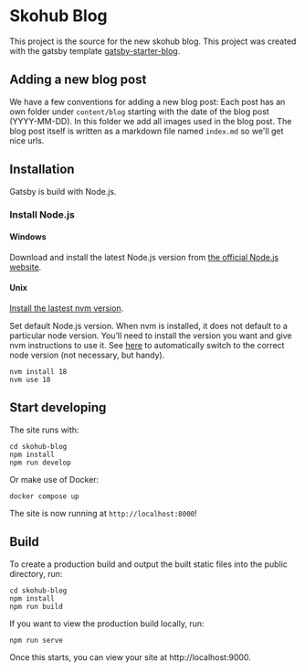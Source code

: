 # Skohub Blog

This project is the source for the new skohub blog.
This project was created with the gatsby template [gatsby-starter-blog](https://github.com/gatsbyjs/gatsby-starter-blog).

## Adding a new blog post

We have a few conventions for adding a new blog post:
Each post has an own folder under `content/blog` starting with the date of the blog post (YYYY-MM-DD). In this folder we add all images used in the blog post. The blog post itself is written as a markdown file named `index.md` so we'll get nice urls.

## Installation

Gatsby is build with Node.js.

### Install Node.js

#### Windows

Download and install the latest Node.js version from [the official Node.js website]( https://nodejs.org/en/).

#### Unix

[Install the lastest nvm version](https://github.com/nvm-sh/nvm#installing-and-updating).

Set default Node.js version. When nvm is installed, it does not default to a particular node version. You’ll need to install the version you want and give nvm instructions to use it.
See [here](https://github.com/nvm-sh/nvm#bash) to automatically switch to the correct node version (not necessary, but handy).

```
nvm install 18
nvm use 18
```

## Start developing

The site runs with:

```
cd skohub-blog
npm install
npm run develop
```

Or make use of Docker:

```
docker compose up
```

The site is now running at `http://localhost:8000`!

## Build

To create a production build and output the built static files into the public directory, run:

```
cd skohub-blog
npm install
npm run build
```

If you want to view the production build locally, run:

```
npm run serve
```

Once this starts, you can view your site at http://localhost:9000.
